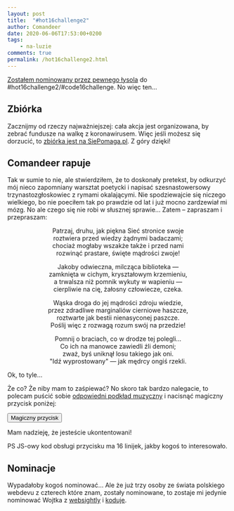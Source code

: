 ```yaml
---
layout: post
title:  "#hot16challenge2"
author: Comandeer
date: 2020-06-06T17:53:00+0200
tags: 
    - na-luzie
comments: true
permalink: /hot16challenge2.html
---
```


[Zostałem nominowany przez pewnego łysola](https://youtu.be/R3WiHx-XYHM?t=186) do #hot16challenge2/#code16challenge. No więc ten…

## Zbiórka

Zacznijmy od rzeczy najważniejszej: cała akcja jest organizowana, by zebrać fundusze na walkę z koronawirusem. Więc jeśli możesz się dorzucić, to [zbiórka jest na SiePomaga.pl](https://www.siepomaga.pl/programista15k-debuguje). Z góry dzięki!

## Comandeer rapuje

Tak w sumie to nie, ale stwierdziłem, że to doskonały pretekst, by odkurzyć mój nieco zapomniany warsztat poetycki i napisać szesnastowersowy trzynastozgłoskowiec z rymami okalającymi. Nie spodziewajcie się niczego wielkiego, bo nie poeciłem tak po prawdzie od lat i już mocno zardzewiał mi mózg. No ale czego się nie robi w słusznej sprawie… Zatem – zapraszam i przepraszam:

<div id="wiersz" style="text-align: center;">
	<p>Patrzaj, druhu, jak piękna Sieć stronice swoje<br>
	roztwiera przed wiedzy żądnymi badaczami;<br>
	chociaż mogłaby wszakże także i przed nami<br>
	rozwinąć prastare, święte mądrości zwoje!</p>
	<p>Jakoby odwieczna, milcząca biblioteka —<br>
	zamknięta w cichym, kryształowym krzemieniu,<br>
	a trwalsza niż pomnik wykuty w wapieniu —<br>
	cierpliwie na cię, żałosny człowiecze, czeka.</p>
	<p>Wąska droga do jej mądrości zdroju wiedzie,<br>
	przez zdradliwe marginaliów cierniowe haszcze,<br>
	roztwarte jak bestii nienasyconej paszcze.<br>
	Poślij więc z rozwagą rozum swój na przedzie!</p>
	<p>Pomnij o braciach, co w drodze tej polegli…<br>
	Co ich na manowce zawiedli źli demoni;<br>
	zważ, byś uniknął losu takiego jak oni.<br>
	"Idź wyprostowany" — jak mędrcy ongiś rzekli.</p>
</div>

Ok, to tyle…

Że co? Że niby mam to zaśpiewać? No skoro tak bardzo nalegacie, to polecam puścić sobie [odpowiedni podkład muzyczny](https://www.youtube.com/watch?v=VboS3zloKb8) i nacisnąć magiczny przycisk poniżej:

<button id="magic">Magiczny przycisk</button>

<script>document.querySelector( '#magic' ).addEventListener( 'click', () => {
	const paragraphs = [ ...document.querySelectorAll( '#wiersz p' ) ];
	const text = paragraphs.map( ( paragraph ) => paragraph.innerText );
	const speechUtterance = new SpeechSynthesisUtterance();
	speechUtterance.lang = 'pl';
	speechSynthesis.cancel();
	function speak( paragraphs ) {
		const paragraph = paragraphs.shift();
		if ( paragraph ) {
			speechUtterance.text = paragraph;
			speechSynthesis.speak( speechUtterance );
			speechUtterance.onend = () => speak( paragraphs );
		} else { speechUtterance.onend = null;}
	};
	speak( text );
} );</script>

Mam nadzieję, że jesteście ukontentowani!

PS JS-owy kod obsługi przycisku ma 16 linijek, jakby kogoś to interesowało.

## Nominacje

Wypadałoby kogoś nominować… Ale że już trzy osoby ze świata polskiego webdevu z czterech które znam, zostały nominowane, to zostaje mi jedynie nominować Wojtka z [websightly](https://websightly.net/) i [koduje](https://www.youtube.com/koduje).
